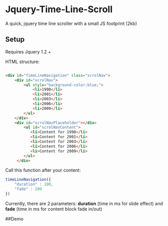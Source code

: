 # Jquery-Time-Line-Scroll
A quick, jquery time line scroller with a small JS footprint (2kb)

## Setup
Requires Jquery 1.2 +

HTML structure:

```html

<div id="TimeLineNavigation" class="scrolNav">
    <div id="scrolNav">
        <ul style="background-color:blue;">
            <li>1998</li>
            <li>2001</li>
            <li>2003</li>
            <li>2006</li>
            <li>2009</li>
        </ul>
    </div>
    <div id="scrolNavPlaceholder"></div>
        <ul id="scrolNavContent">
           <li>Content for 1998</li>
           <li>Content for 2001</li>
           <li>Content for 2003</li>
           <li>Content for 2006</li>
           <li>Content for 2009</li>
        </ul>
     </div>

```

Call this function after your content: 
```javascript
timeLineNavigation({
    "duration" : 100,
    "fade" : 200
})
```

Currently, there are 2 parameters: **duration** (time in ms for slide effect) and **fade** (time in ms for content block fade in/out)

##Demo


